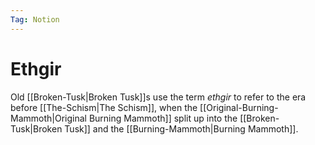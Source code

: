 ```yaml
---
Tag: Notion
---
```

# Ethgir
Old [[Broken-Tusk|Broken Tusk]]s use the term *ethgir* to refer to the era before [[The-Schism|The Schism]], when the [[Original-Burning-Mammoth|Original Burning Mammoth]] split up into the [[Broken-Tusk|Broken Tusk]] and the [[Burning-Mammoth|Burning Mammoth]].